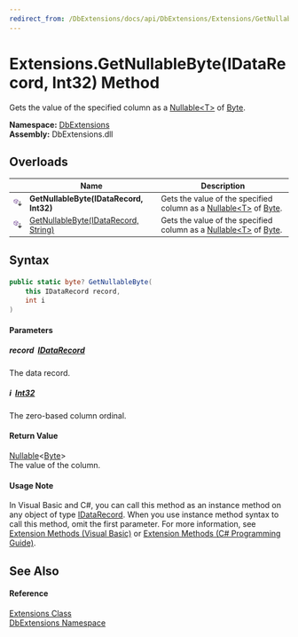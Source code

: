 ```yaml
---
redirect_from: /DbExtensions/docs/api/DbExtensions/Extensions/GetNullableByte.html
---
```


Extensions.GetNullableByte(IDataRecord, Int32) Method
=====================================================
Gets the value of the specified column as a [Nullable&lt;T>][1] of [Byte][2].
  
**Namespace:** [DbExtensions][3]  
**Assembly:** DbExtensions.dll

Overloads
---------

|                            | Name                                      | Description                                                                   |
| -------------------------- | ----------------------------------------- | ----------------------------------------------------------------------------- |
| ![Public Extension Method] | **GetNullableByte(IDataRecord, Int32)**   | Gets the value of the specified column as a [Nullable&lt;T>][1] of [Byte][2]. |
| ![Public Extension Method] | [GetNullableByte(IDataRecord, String)][4] | Gets the value of the specified column as a [Nullable&lt;T>][1] of [Byte][2]. |


Syntax
------

```csharp
public static byte? GetNullableByte(
	this IDataRecord record,
	int i
)
```

#### Parameters

##### *record*  [IDataRecord][5]
The data record.

##### *i*  [Int32][6]
The zero-based column ordinal.

#### Return Value
[Nullable][1]&lt;[Byte][2]>  
The value of the column.
#### Usage Note
In Visual Basic and C#, you can call this method as an instance method on any object of type [IDataRecord][5]. When you use instance method syntax to call this method, omit the first parameter. For more information, see [Extension Methods (Visual Basic)][7] or [Extension Methods (C# Programming Guide)][8].

See Also
--------

#### Reference
[Extensions Class][9]  
[DbExtensions Namespace][3]  

[1]: https://learn.microsoft.com/dotnet/api/system.nullable-1
[2]: https://learn.microsoft.com/dotnet/api/system.byte
[3]: ../README.md
[4]: GetNullableByte_1.md
[5]: https://learn.microsoft.com/dotnet/api/system.data.idatarecord
[6]: https://learn.microsoft.com/dotnet/api/system.int32
[7]: https://docs.microsoft.com/dotnet/visual-basic/programming-guide/language-features/procedures/extension-methods
[8]: https://docs.microsoft.com/dotnet/csharp/programming-guide/classes-and-structs/extension-methods
[9]: README.md
[Public Extension Method]: ../../icons/pubextension.svg "Public Extension Method"